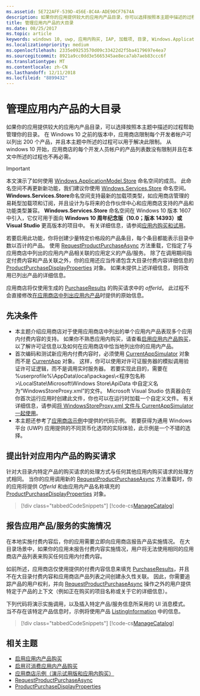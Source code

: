 ```yaml
---
ms.assetid: 5E722AFF-539D-456E-8C4A-ADE90CF7674A
description: 如果你的应用提供较大的应用内产品目录，你可以选择按照本主题中描述的过程来帮助管理你的目录。
title: 管理应用内产品的大目录
ms.date: 08/25/2017
ms.topic: article
keywords: windows 10, uwp, 应用内购买, IAP, 加载项, 目录, Windows.ApplicationModel.Store
ms.localizationpriority: medium
ms.openlocfilehash: 2335e09253570d09c33422d2f5ba4179697e4ea7
ms.sourcegitcommit: 8921a9cc0dd3e5665345ae8eca7ab7aeb83ccc6f
ms.translationtype: MT
ms.contentlocale: zh-CN
ms.lasthandoff: 12/11/2018
ms.locfileid: "8899432"
---
```

# <a name="manage-a-large-catalog-of-in-app-products"></a>管理应用内产品的大目录

如果你的应用提供较大的应用内产品目录，可以选择按照本主题中描述的过程帮助管理你的目录。 在 Windows 10 之前的版本中，应用商店限制每个开发者帐户可以列出 200 个产品，并且本主题中所述的过程可以用于解决此限制。 从 windows 10 开始，应用商店的每个开发人员帐户的产品列表数没有限制并且在本文中所述的过程也不再必需。

> [!IMPORTANT]
> 本文演示了如何使用 [Windows.ApplicationModel.Store](https://msdn.microsoft.com/library/windows/apps/windows.applicationmodel.store.aspx) 命名空间的成员。 此命名空间不再更新新功能，我们建议你使用 [Windows.Services.Store](https://msdn.microsoft.com/library/windows/apps/windows.services.store.aspx) 命名空间。 **Windows.Services.Store**命名空间支持最新的加载项类型，如应用商店管理的易耗型加载项和订阅，并且设计为与将来的合作伙伴中心和应用商店支持的产品和功能类型兼容。 **Windows.Services.Store** 命名空间在 Windows 10 版本 1607 中引入，它仅可用于面向 **Windows 10 周年纪念版（10.0；版本 14393）或 Visual Studio** 更高版本的项目中。 有关详细信息，请参阅[应用内购买和试用](in-app-purchases-and-trials.md)。

若要启用此功能，你将创建少量特定价格段的产品条目，每个条目都能表示目录中数以百计的产品。 使用 [RequestProductPurchaseAsync](https://docs.microsoft.com/uwp/api/windows.applicationmodel.store.currentapp.requestproductpurchaseasync) 方法重载，它指定了与应用商店中列出的应用内产品相关联的应用定义的产品/服务。 除了在调用期间指定付费内容和产品关联之外，你的应用还应当传递包含大目录付费内容详细信息的 [ProductPurchaseDisplayProperties](https://msdn.microsoft.com/library/windows/apps/dn263384) 对象。 如果未提供上述详细信息，则将改用已列出产品的详细信息。

应用商店将仅使用生成的 [PurchaseResults](https://msdn.microsoft.com/library/windows/apps/dn263392) 的购买请求中的 *offerId*。 此过程不会直接修改[在应用商店中列出应用内产品](../publish/add-on-submissions.md)时提供的原始信息。

## <a name="prerequisites"></a>先决条件

-   本主题介绍应用商店对于使用应用商店中列出的单个应用内产品表现多个应用内付费内容的支持。 如果你不熟悉应用内购买，请查看[启用应用内产品购买](enable-in-app-product-purchases.md)，以了解许可证信息以及如何在应用商店中恰当地列出你的应用内产品。
-   首次编码和测试新应用内付费内容时，必须使用 [CurrentAppSimulator](https://msdn.microsoft.com/library/windows/apps/hh779766) 对象而不是 [CurrentApp](https://msdn.microsoft.com/library/windows/apps/hh779765) 对象。 这样，你可以使用对许可证服务器的模拟调用验证许可证逻辑，而不是调用实时服务器。 若要实现此目的，需要在 %userprofile%\\AppData\\local\\packages\\&lt;程序包名称&gt;\\LocalState\\Microsoft\\Windows Store\\ApiData 中自定义名为“WindowsStoreProxy.xml”的文件。 Microsoft Visual Studio 仿真器会在你首次运行应用时创建此文件，你也可以在运行时加载一个自定义文件。 有关详细信息，请参阅[将 WindowsStoreProxy.xml 文件与 CurrentAppSimulator 一起使用](in-app-purchases-and-trials-using-the-windows-applicationmodel-store-namespace.md#proxy)。
-   本主题还参考了[应用商店示例](https://github.com/Microsoft/Windows-universal-samples/tree/win10-1507/Samples/Store)中提供的代码示例。 若要获得为通用 Windows 平台 (UWP) 应用提供的不同货币化选项的实际体验，此示例是一个不错的选择。

## <a name="make-the-purchase-request-for-the-in-app-product"></a>提出针对应用内产品的购买请求

针对大目录内特定产品的购买请求的处理方式与任何其他应用内购买请求的处理方式相同。 当你的应用调用新的 [RequestProductPurchaseAsync](https://docs.microsoft.com/uwp/api/windows.applicationmodel.store.currentapp.requestproductpurchaseasync) 方法重载时，你的应用将提供 *OfferId* 和由应用内产品名称填充的 [ProductPurchaseDisplayProperties](https://msdn.microsoft.com/library/windows/apps/dn263390) 对象。

> [!div class="tabbedCodeSnippets"]
[!code-cs[ManageCatalog](./code/InAppPurchasesAndLicenses/cs/ManageCatalog.cs#MakePurchaseRequest)]

## <a name="report-fulfillment-of-the-in-app-offer"></a>报告应用产品/服务的实施情况

在本地实施付费内容后，你的应用需要立即向应用商店报告产品实施情况。 在大目录场景中，如果你的应用未报告付费内容实施情况，用户将无法使用相同的应用商店产品列表来购买任何应用内付费内容。

如前所述，应用商店仅使用提供的付费内容信息来填充 [PurchaseResults](https://msdn.microsoft.com/library/windows/apps/dn263392)，并且不在大目录付费内容和应用商店产品列表之间创建永久性关联。 因此，你需要追踪产品的用户权利，并向 [RequestProductPurchaseAsync](https://docs.microsoft.com/uwp/api/windows.applicationmodel.store.currentapp.requestproductpurchaseasync) 操作之外的用户提供特定于产品的上下文（例如正在购买的项目名称或关于它的详细信息）。

下列代码将演示实施调用，以及插入特定产品/服务信息所采用的 UI 消息模式。 当不存在该特定产品信息时，示例将使用产品 [ListingInformation](https://msdn.microsoft.com/library/windows/apps/br225163) 中的信息。

> [!div class="tabbedCodeSnippets"]
[!code-cs[ManageCatalog](./code/InAppPurchasesAndLicenses/cs/ManageCatalog.cs#ReportFulfillment)]

## <a name="related-topics"></a>相关主题

* [启用应用内产品购买](enable-in-app-product-purchases.md)
* [启用可消费应用内产品购买](enable-consumable-in-app-product-purchases.md)
* [应用商店示例（演示试用版和应用内购买）](https://github.com/Microsoft/Windows-universal-samples/tree/win10-1507/Samples/Store)
* [RequestProductPurchaseAsync](https://msdn.microsoft.com/library/windows/apps/dn263382)
* [ProductPurchaseDisplayProperties](https://msdn.microsoft.com/library/windows/apps/dn263384)
